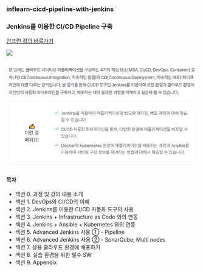 ### inflearn-cicd-pipeline-with-jenkins

### Jenkins를 이용한 CI/CD Pipeline 구축

[인프런 강의 바로가기](https://www.inflearn.com/course/%EC%A0%A0%ED%82%A8%EC%8A%A4-ci-cd-%ED%8C%8C%EC%9D%B4%ED%94%84%EB%9D%BC%EC%9D%B8/dashboard)

<img src="https://cdn.inflearn.com/public/courses/329275/cover/5173e069-8ce9-45e8-905a-f0f5f345899c/329275-b-eng.png" width="500">

![img.png](img.png)

#### 목차
- 섹션 0. 과정 및 강의 내용 소개
- 섹션 1. DevOps와 CI/CD의 이해
- 섹션 2. Jenkins를 이용한 CI/CD 자동화 도구의 사용
- 섹션 3. Jenkins + Infrastructure as Code 와의 연동
- 섹션 4. Jenkins + Ansible + Kubernetes 와의 연동
- 섹션 5. Advanced Jenkins 사용 ① - Pipeline
- 섹션 6. Advanced Jenkins 사용 ② - SonarQube, Multi nodes
- 섹션 7. 상용 클라우드 환경에 배포하기
- 섹션 8. 실습 환경을 위한 필수 SW
- 섹션 9. Appendix